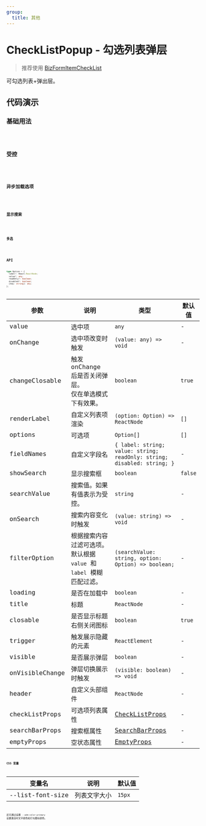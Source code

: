 ```yaml
---
group:
  title: 其他
---
```


# CheckListPopup - 勾选列表弹层

> 推荐使用 [BizFormItemCheckList](/components/biz-form/form-item#checklist---勾选列表)

可勾选列表+弹出层。

## 代码演示

### 基础用法

<code src='./demos/basic.tsx' />

### 受控

<code src='./demos/control.tsx' />

### 异步加载选项

<code src='./demos/async.tsx' />

### 显示搜索

<code src='./demos/search.tsx' />

### 多选

<code src='./demos/multiple.tsx' />

## API

```typescript
type Option = {
  label?: React.ReactNode;
  value?: any;
  readOnly?: boolean;
  disabled?: boolean;
  [key: string]: any;
};
```

| 参数 | 说明 | 类型 | 默认值 |
| --- | --- | --- | --- |
| value | 选中项 | `any` | - |
| onChange | 选中项改变时触发 | `(value: any) => void` | - |
| changeClosable | 触发 onChange 后是否关闭弹层。<br/>仅在单选模式下有效果。 | `boolean` | `true` |
| renderLabel | 自定义列表项渲染 | `(option: Option) => ReactNode` | `[]` |
| options | 可选项 | `Option[]` | `[]` |
| fieldNames | 自定义字段名 | `{ label: string; value: string; readOnly: string; disabled: string; }` | - |
| showSearch | 显示搜索框 | `boolean` | `false` |
| searchValue | 搜索值。如果有值表示为受控。 | `string` | - |
| onSearch | 搜索内容变化时触发 | `(value: string) => void` | - |
| filterOption | 根据搜索内容过滤可选项。默认根据 `value` 和 `label` 模糊匹配过滤。 | `(searchValue: string, option: Option) => boolean;` | - |
| loading | 是否在加载中 | `boolean` | - |
| title | 标题 | `ReactNode` | - |
| closable | 是否显示标题右侧关闭图标 | `boolean` | `true` |
| trigger | 触发展示隐藏的元素 | `ReactElement` | - |
| visible | 是否展示弹层 | `boolean` | - |
| onVisibleChange | 弹层切换展示时触发 | `(visible: boolean) => void` | - |
| header | 自定义头部组件 | `ReactNode` | - |
| checkListProps | 可选项列表属性 | [CheckListProps](https://mobile.ant.design/zh/components/check-list#checklist) | - |
| searchBarProps | 搜索框属性 | [SearchBarProps](https://mobile.ant.design/zh/components/search-bar#属性) | - |
| emptyProps | 空状态属性 | [EmptyProps](https://mobile.ant.design/zh/components/empty#属性) | - |

### CSS 变量

| 变量名           | 说明         | 默认值 |
| ---------------- | ------------ | ------ |
| --list-font-size | 列表文字大小 | `15px` |

还可通过设置 `--adm-color-primary` 设置激活时文字颜色和打勾图标颜色。
